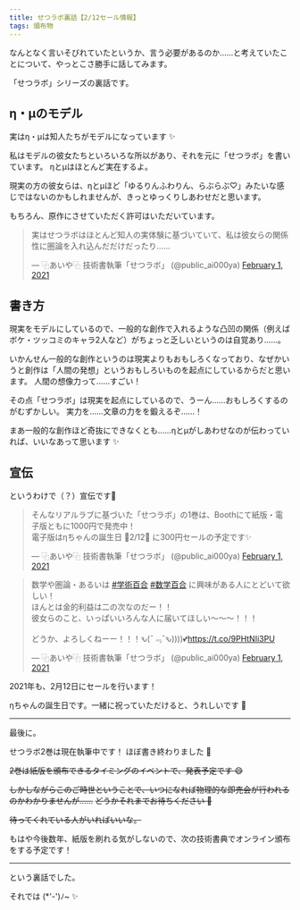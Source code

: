 ```yaml
---
title: せつラボ裏話【2/12セール情報】
tags: 頒布物
---
```

なんとなく言いそびれていたというか、言う必要があるのか……と考えていたことについて、やっとこさ勝手に話してみます。

「せつラボ」シリーズの裏話です。

## η・μのモデル

実はη・μは知人たちがモデルになっています :sparkles:

私はモデルの彼女たちといろいろな所以があり、それを元に「せつラボ」を書いています。
ηとμはほとんど実在するよ。

現実の方の彼女らは、ηとμほど「ゆるりんふわりん、らぶらぶ♡」みたいな感じではないのかもしれませんが、きっとゆっくりしあわせだと思います。

もちろん、原作にさせていただく許可はいただいています。

<blockquote class="twitter-tweet"><p lang="ja" dir="ltr">実はせつラボはほとんど知人の実体験に基づいていて、私は彼女らの関係性に圏論を入れ込んだだけだったり……</p>&mdash; ⿻あいや⿻ 技術書執筆「せつラボ」 (@public_ai000ya) <a href="https://twitter.com/public_ai000ya/status/1356154685049040896?ref_src=twsrc%5Etfw">February 1, 2021</a></blockquote> <script async src="https://platform.twitter.com/widgets.js" charset="utf-8"></script>

## 書き方

現実をモデルにしているので、一般的な創作で入れるような凸凹の関係（例えばボケ・ツッコミのキャラ2人など）がちょっと乏しいというのは自覚あり……。

いかんせん一般的な創作というのは現実よりもおもしろくなっており、なぜかいうと創作は「人間の発想」というおもしろいものを起点にしているからだと思います。
人間の想像力って……すごい！

その点「せつラボ」は現実を起点にしているので、うーん……おもしろくするのがむずかしい。
実力を……文章の力をを鍛えるぞ……！

まあ一般的な創作ほど奇抜にできなくとも……ηとμがしあわせなのが伝わっていれば、いいなあって思います :sparkles:

## 宣伝

というわけで（？）宣伝です🤔

<blockquote class="twitter-tweet"><p lang="ja" dir="ltr">そんなリアルラブに基づいた「せつラボ」の1巻は、Boothにて紙版・電子版ともに1000円で発売中！<br>電子版はηちゃんの誕生日 🎉2/12🎉 に300円セールの予定です✨</p>&mdash; ⿻あいや⿻ 技術書執筆「せつラボ」 (@public_ai000ya) <a href="https://twitter.com/public_ai000ya/status/1356156322748612610?ref_src=twsrc%5Etfw">February 1, 2021</a></blockquote> <script async src="https://platform.twitter.com/widgets.js" charset="utf-8"></script>

<blockquote class="twitter-tweet"><p lang="ja" dir="ltr">数学や圏論・あるいは <a href="https://twitter.com/hashtag/%E5%AD%A6%E8%A1%93%E7%99%BE%E5%90%88?src=hash&amp;ref_src=twsrc%5Etfw">#学術百合</a> <a href="https://twitter.com/hashtag/%E6%95%B0%E5%AD%A6%E7%99%BE%E5%90%88?src=hash&amp;ref_src=twsrc%5Etfw">#数学百合</a> に興味がある人にとどいて欲しい！<br>ほんとは金的利益は二の次なのだー！！<br>彼女らのこと、いっぱいいろんな人に届いてほしい〜〜〜！！！<br><br>どうか、よろしくねーー！！！ԅ(¯﹃¯ԅ))))💕<a href="https://t.co/9PHtNIi3PU">https://t.co/9PHtNIi3PU</a></p>&mdash; ⿻あいや⿻ 技術書執筆「せつラボ」 (@public_ai000ya) <a href="https://twitter.com/public_ai000ya/status/1356156381695365121?ref_src=twsrc%5Etfw">February 1, 2021</a></blockquote> <script async src="https://platform.twitter.com/widgets.js" charset="utf-8"></script>

2021年も、2月12日にセールを行います！

ηちゃんの誕生日です。一緒に祝っていただけると、うれしいです :tada:

- - - - -

最後に。

せつラボ2巻は現在執筆中です！
ほぼ書き終わりました :tada:

~~2巻は紙版を頒布できるタイミングのイベントで、発表予定です :smile:~~

~~しかしながらこのご時世ということで、いつになれば物理的な即売会が行われるのかわかりませんが……~~
~~どうかそれまでお待ちください :bow:~~

~~待ってくれている人がいればいいな。~~

もはや今後数年、紙版を刷れる気がしないので、次の技術書典でオンライン頒布をする予定です！

- - - - -

という裏話でした。

それでは (\*'-')ﾉ~ :sparkles:
